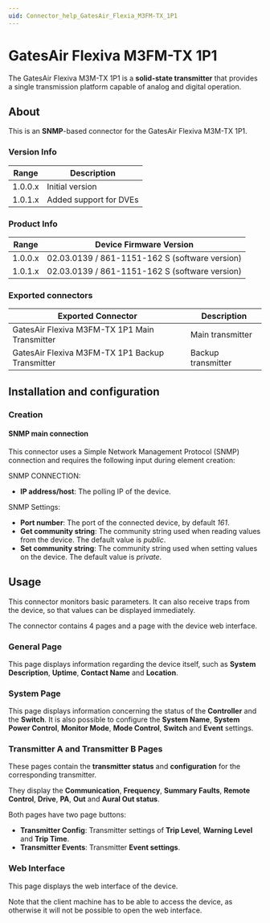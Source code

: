 ```yaml
---
uid: Connector_help_GatesAir_Flexia_M3FM-TX_1P1
---
```


# GatesAir Flexiva M3FM-TX 1P1

The GatesAir Flexiva M3M-TX 1P1 is a **solid-state transmitter** that provides a single transmission platform capable of analog and digital operation.

## About

This is an **SNMP**-based connector for the GatesAir Flexiva M3M-TX 1P1.

### Version Info

| **Range** | **Description**        |
|------------------|------------------------|
| 1.0.0.x          | Initial version        |
| 1.0.1.x          | Added support for DVEs |

### Product Info

| Range     | Device Firmware Version                        |
|------------------|------------------------------------------------|
| 1.0.0.x          | 02.03.0139 / 861-1151-162 S (software version) |
| 1.0.1.x          | 02.03.0139 / 861-1151-162 S (software version) |

### Exported connectors

| **Exported Connector**                           | **Description**    |
|-------------------------------------------------|--------------------|
| GatesAir Flexiva M3FM-TX 1P1 Main Transmitter   | Main transmitter   |
| GatesAir Flexiva M3FM-TX 1P1 Backup Transmitter | Backup transmitter |

## Installation and configuration

### Creation

#### SNMP main connection

This connector uses a Simple Network Management Protocol (SNMP) connection and requires the following input during element creation:

SNMP CONNECTION:

- **IP address/host**: The polling IP of the device.

SNMP Settings:

- **Port number**: The port of the connected device, by default *161*.
- **Get community string**: The community string used when reading values from the device. The default value is *public*.
- **Set community string**: The community string used when setting values on the device. The default value is *private*.

## Usage

This connector monitors basic parameters. It can also receive traps from the device, so that values can be displayed immediately.

The connector contains 4 pages and a page with the device web interface.

### General Page

This page displays information regarding the device itself, such as **System Description**, **Uptime**, **Contact Name** and **Location**.

### System Page

This page displays information concerning the status of the **Controller** and the **Switch**. It is also possible to configure the **System Name**, **System Power Control**, **Monitor Mode**, **Mode Control**, **Switch** and **Event** settings.

### Transmitter A and Transmitter B Pages

These pages contain the **transmitter status** and **configuration** for the corresponding transmitter.

They display the **Communication**, **Frequency**, **Summary Faults**, **Remote Control**, **Drive**, **PA**, **Out** and **Aural Out status**.

Both pages have two page buttons:

- **Transmitter Config**: Transmitter settings of **Trip Level**, **Warning** **Level** and **Trip Time**.
- **Transmitter Events**: Transmitter **Event settings**.

### Web Interface

This page displays the web interface of the device.

Note that the client machine has to be able to access the device, as otherwise it will not be possible to open the web interface.
